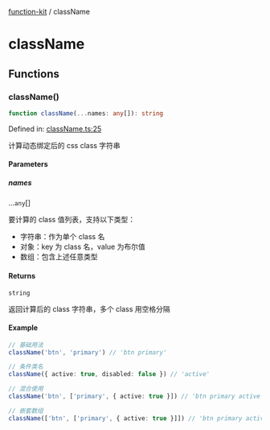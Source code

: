 [function-kit](index.md) / className

# className

## Functions

### className()

```ts
function className(...names: any[]): string
```

Defined in: [className.ts:25](https://github.com/Xaviw/function-kit/blob/98b9f91b74d378f39744fe7ad3262547892c04f0/src/className.ts#L25)

计算动态绑定后的 css class 字符串

#### Parameters

##### names

...`any`[]

要计算的 class 值列表，支持以下类型：
- 字符串：作为单个 class 名
- 对象：key 为 class 名，value 为布尔值
- 数组：包含上述任意类型

#### Returns

`string`

返回计算后的 class 字符串，多个 class 用空格分隔

#### Example

```ts
// 基础用法
className('btn', 'primary') // 'btn primary'

// 条件类名
className({ active: true, disabled: false }) // 'active'

// 混合使用
className('btn', ['primary', { active: true }]) // 'btn primary active'

// 嵌套数组
className(['btn', ['primary', { active: true }]]) // 'btn primary active'
```
